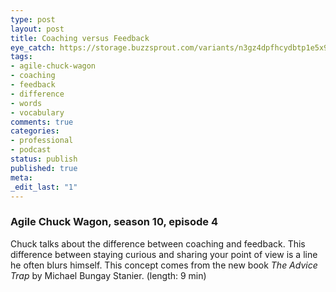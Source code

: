 ```yaml
---
type: post
layout: post
title: Coaching versus Feedback
eye_catch: https://storage.buzzsprout.com/variants/n3gz4dpfhcydbtp1e5x99xkibi9u/8d66eb17bb7d02ca4856ab443a78f2148cafbb129f58a3c81282007c6fe24ff2?.jpg
tags:
- agile-chuck-wagon
- coaching
- feedback
- difference
- words
- vocabulary
comments: true
categories:
- professional
- podcast
status: publish
published: true
meta:
_edit_last: "1"
---
```


### Agile Chuck Wagon, season 10, episode 4

Chuck talks about the difference between coaching and feedback. This difference between staying curious and sharing your point of view is a line he often blurs himself. This concept comes from the new book _The Advice Trap_ by Michael Bungay Stanier. (length: 9 min)
